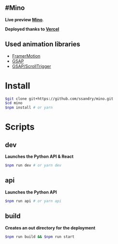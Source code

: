 ## #Mino

**Live preview [Mino]**. <br>

**Deployed thanks to [Vercel]**

## Used animation libraries

- [FramerMotion]
- [GSAP]
- [GSAP/ScrollTrigger]

# Install

```sh
$git clone git+https://github.com/ssandry/mino.git
$cd mino
$npm install # or yarn
```

# Scripts

## dev 

**Launches the Python API & React**

```sh
$npm run dev # or yarn dev
```

## api 

**Launches the Python API**

```sh
$npm run api # or yarn api
```

## build 

**Creates an out directory for the deployment**

```sh
$npm run build && $npm run start
```

[Python3]: <https://www.python.org/>
[NodeJS]: <https://nodejs.org/en/>
[Mino]: <https://mino-ssandry.vercel.app/>
[Vercel]: <https://vercel.com/home>
[FramerMotion]: <https://www.framer.com/motion/>
[GSAP]: <https://greensock.com/gsap/>
[GSAP/ScrollTrigger]: <https://greensock.com/scrolltrigger/>
[API]: <https://mino-api-please.herokuapp.com/>
